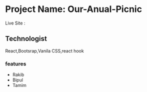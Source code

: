 # Project Name: Our-Anual-Picnic

Live Site :

## Technologist

React,Bootsrap,Vanila CSS,react hook

### features
- Rakib
- Bipul
- Tamim
